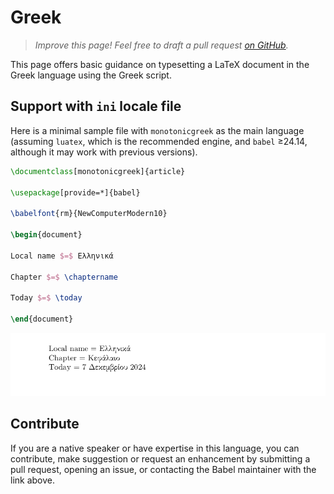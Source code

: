 # Greek

<blockquote>
  <p><em>Improve this page! Feel free to draft a pull request <a href="https://github.com/latex3/babel/tree/docs/docs">on GitHub</a>.</em></p>
</blockquote>

This page offers basic guidance on typesetting a LaTeX document in the
Greek language using the Greek script.

## Support with `ini` locale file

Here is a minimal sample file with `monotonicgreek` as the main language
(assuming `luatex`, which is the recommended engine, and `babel` ≥24.14,
although it may work with previous versions).

```tex
\documentclass[monotonicgreek]{article}

\usepackage[provide=*]{babel}

\babelfont{rm}{NewComputerModern10}

\begin{document}

Local name $=$ Ελληνικά

Chapter $=$ \chaptername

Today $=$ \today

\end{document}
```

![](../media/locale-monotonicgreek.png)

## Contribute

If you are a native speaker or have expertise in this language, you can
contribute, make suggestion or request an enhancement by submitting a
pull request, opening an issue, or contacting the Babel maintainer with
the link above.